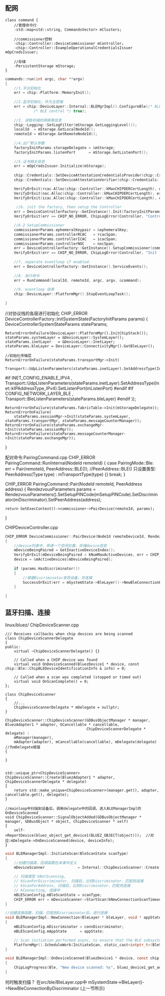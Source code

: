 
## 配网

```plantuml
class command {
    //管理命令行
    -std::map<std::string, CommandsVector> mClusters; 
    
    //commissioner控制
    -chip::Controller::DeviceCommissioner mController;
    -chip::Controller::ExampleOperationalCredentialsIssuer mOpCredsIssuer;
    
    //存储
    -PersistentStorage mStorage;
}
```

```c
commands::run(int argc, char **argv)
{
    //1.平台初始化
    err = chip::Platform::MemoryInit();
    
    //2.蓝牙初始化，作为主控端
    err = chip::DeviceLayer::Internal::BLEMgrImpl().ConfigureBle(/* BLE adapter ID */ 0,
             /* BLE central */ true);
    
    //3. 读取存储的网络等信息
    chip::Logging::SetLogFilter(mStorage.GetLoggingLevel());
    localId  = mStorage.GetLocalNodeId();
    remoteId = mStorage.GetRemoteNodeId();
    
    //4.出厂默认参数
    factoryInitParams.storageDelegate = &mStorage;
    factoryInitParams.listenPort      = mStorage.GetListenPort();
    
    //5.证书相关信息
    err = mOpCredsIssuer.Initialize(mStorage);
    
    chip::Credentials::SetDeviceAttestationCredentialsProvider(chip::Credentials::Examples::GetExampleDACProvider());
    chip::Credentials::SetDeviceAttestationVerifier(chip::Credentials::Examples::GetExampleDACVerifier());

    VerifyOrExit(rcac.Alloc(chip::Controller::kMaxCHIPDERCertLength), err = CHIP_ERROR_NO_MEMORY);
    VerifyOrExit(noc.Alloc(chip::Controller::kMaxCHIPDERCertLength), err = CHIP_ERROR_NO_MEMORY);
    VerifyOrExit(icac.Alloc(chip::Controller::kMaxCHIPDERCertLength), err = CHIP_ERROR_NO_MEMORY);
    
     //6. init the factory, then setup the Controller
    err = DeviceControllerFactory::GetInstance().Init(factoryInitParams); //->InitSystemState(params);
    VerifyOrExit(err == CHIP_NO_ERROR, ChipLogError(Controller, "Controller Factory failed to initialize"));

    //6.2 SetupCommissioner
    commissionerParams.ephemeralKeypair = &ephemeralKey;
    commissionerParams.controllerRCAC   = rcacSpan;
    commissionerParams.controllerICAC   = icacSpan;
    commissionerParams.controllerNOC    = nocSpan;
    err = DeviceControllerFactory::GetInstance().SetupCommissioner(commissionerParams, mController);
    VerifyOrExit(err == CHIP_NO_ERROR, ChipLogError(Controller, "Init failure! Commissioner: %s", chip::ErrorStr(err)));
    
    //7. seperate eventloop if enabled.
    err = DeviceControllerFactory::GetInstance().ServiceEvents();
    
    //8. 执行命令
    err = RunCommand(localId, remoteId, argc, argv, &command);
    
    //9. eventloop 结束
    chip::DeviceLayer::PlatformMgr().StopEventLoopTask();
    
}
```

//对协议栈的各层进行初始化
CHIP_ERROR DeviceControllerFactory::InitSystemState(FactoryInitParams params)
{
    DeviceControllerSystemStateParams stateParams;
    
    ReturnErrorOnFailure(DeviceLayer::PlatformMgr().InitChipStack());
    stateParams.systemLayer = &DeviceLayer::SystemLayer();
    stateParams.inetLayer   = &DeviceLayer::InetLayer;
    stateParams.bleLayer = DeviceLayer::ConnectivityMgr().GetBleLayer();
    
    //初始化传输层
    ReturnErrorOnFailure(stateParams.transportMgr->Init(
        Transport::UdpListenParameters(stateParams.inetLayer).SetAddressType(Inet::kIPAddressType_IPv6).SetListenPort(mListenPort)
#if INET_CONFIG_ENABLE_IPV4
            ,
        Transport::UdpListenParameters(stateParams.inetLayer).SetAddressType(Inet::kIPAddressType_IPv4).SetListenPort(mListenPort)
#endif
#if CONFIG_NETWORK_LAYER_BLE
            ,
        Transport::BleListenParameters(stateParams.bleLayer)
#endif
            ));

    ReturnErrorOnFailure(stateParams.fabricTable->Init(mStorageDelegate));
    ReturnErrorOnFailure(
        stateParams.sessionMgr->Init(stateParams.systemLayer, stateParams.transportMgr, stateParams.messageCounterManager));
    ReturnErrorOnFailure(stateParams.exchangeMgr->Init(stateParams.sessionMgr));
    ReturnErrorOnFailure(stateParams.messageCounterManager->Init(stateParams.exchangeMgr));
}


配对命令:PairingCommand.cpp
CHIP_ERROR PairingCommand::RunInternal(NodeId remoteId)
{
    case PairingMode::Ble:
        err = Pair(remoteId, PeerAddress::BLE());    //PeerAddress::BLE() 只设置类型: PeerAddress(Type type) : mTransportType(type) {}
        break;
}

CHIP_ERROR PairingCommand::Pair(NodeId remoteId, PeerAddress address)
{
    RendezvousParameters params =
        RendezvousParameters().SetSetupPINCode(mSetupPINCode).SetDiscriminator(mDiscriminator).SetPeerAddress(address);

    return GetExecContext()->commissioner->PairDevice(remoteId, params);
}

CHIPDeviceController.cpp

```c
CHIP_ERROR DeviceCommissioner::PairDevice(NodeId remoteDeviceId, RendezvousParameters & params)
{
    //device列表中，申请一个空闲位置，存储device信息
    mDeviceBeingPaired = GetInactiveDeviceIndex();
    VerifyOrExit(mDeviceBeingPaired < kNumMaxActiveDevices, err = CHIP_ERROR_NO_MEMORY);
    device = &mActiveDevices[mDeviceBeingPaired];  
    
    if (params.HasDiscriminator())
    {
        //根据Discriminator发现设备，并连接
        SuccessOrExit(err = mSystemState->BleLayer()->NewBleConnectionByDiscriminator(params.GetDiscriminator()));
    }  
    
}
```



## 蓝牙扫描、连接

linux/bluez/
ChipDeviceScanner.cpp

```
/// Receives callbacks when chip devices are being scanned
class ChipDeviceScannerDelegate
{
public:
    virtual ~ChipDeviceScannerDelegate() {}

    // Called when a CHIP device was found
    virtual void OnDeviceScanned(BluezDevice1 * device, const chip::Ble::ChipBLEDeviceIdentificationInfo & info) = 0;

    // Called when a scan was completed (stopped or timed out)
    virtual void OnScanComplete() = 0;
};

class ChipDeviceScanner
{
    //...
    ChipDeviceScannerDelegate * mDelegate = nullptr;
}

ChipDeviceScanner::ChipDeviceScanner(GDBusObjectManager * manager, BluezAdapter1 * adapter, GCancellable * cancellable,
                                     ChipDeviceScannerDelegate * delegate) :
    mManager(manager),
    mAdapter(adapter), mCancellable(cancellable), mDelegate(delegate)   //为mDelegate赋值
{
        
}
```

```

std::unique_ptr<ChipDeviceScanner> ChipDeviceScanner::Create(BluezAdapter1 * adapter, ChipDeviceScannerDelegate * delegate)
{
    return std::make_unique<ChipDeviceScanner>(manager.get(), adapter, cancellable.get(), delegate);
}

//mainloop中扫描到设备后，调用delegate中的回调，进入BLEManagerImpl的OnDeviceScanned
void ChipDeviceScanner::SignalObjectAdded(GDBusObjectManager * manager, GDBusObject * object, ChipDeviceScanner * self)
{
    self->ReportDevice(bluez_object_get_device1(BLUEZ_OBJECT(object)));  //对应:mDelegate->OnDeviceScanned(device, deviceInfo);
}
```


```C
void BLEManagerImpl::InitiateScan(BleScanState scanType)
{
    //创建扫描类，回调函数在本类中定义    
    mDeviceScanner               = Internal::ChipDeviceScanner::Create(mpEndpoint->mpAdapter, this);
    
    // 扫描类型 kNotScanning, 
    // kScanForDiscriminator, 扫描后，比较Discriminator，匹配则连接
    // kScanForAddress, 扫描后，比较Discriminator，匹配则连接
    // kConnecting, 连接中
    mBLEScanConfig.mBleScanState = scanType;
    CHIP_ERROR err = mDeviceScanner->StartScan(kNewConnectionScanTimeoutMs);
}

//创建连接函数，扫描，匹配到Discriminator后，进行连接
void BLEManagerImpl::NewConnection(BleLayer * bleLayer, void * appState, const uint16_t connDiscriminator)
{
    mBLEScanConfig.mDiscriminator = connDiscriminator;
    mBLEScanConfig.mAppState      = appState;

    // Scan initiation performed async, to ensure that the BLE subsystem is initialized.
    PlatformMgr().ScheduleWork(InitiateScan, static_cast<intptr_t>(BleScanState::kScanForDiscriminator));
}

void BLEManagerImpl::OnDeviceScanned(BluezDevice1 * device, const chip::Ble::ChipBLEDeviceIdentificationInfo & info)
{
    ChipLogProgress(Ble, "New device scanned: %s", bluez_device1_get_address(device));
}
```

何时触发扫描？ 在src/ble/BleLayer.cpp中 mSystemState->BleLayer()->NewBleConnectionByDiscriminator (上一节所示)
